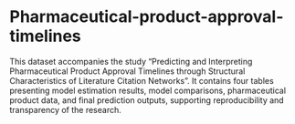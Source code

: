 # Pharmaceutical-product-approval-timelines
This dataset accompanies the study “Predicting and Interpreting Pharmaceutical Product Approval Timelines through Structural Characteristics of Literature Citation Networks”. It contains four tables presenting model estimation results, model comparisons, pharmaceutical product data, and final prediction outputs, supporting reproducibility and transparency of the research.

